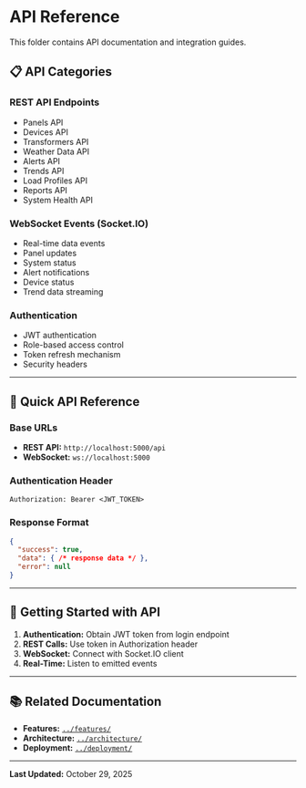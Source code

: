 # API Reference

This folder contains API documentation and integration guides.

## 📋 API Categories

### REST API Endpoints
- Panels API
- Devices API
- Transformers API
- Weather Data API
- Alerts API
- Trends API
- Load Profiles API
- Reports API
- System Health API

### WebSocket Events (Socket.IO)
- Real-time data events
- Panel updates
- System status
- Alert notifications
- Device status
- Trend data streaming

### Authentication
- JWT authentication
- Role-based access control
- Token refresh mechanism
- Security headers

---

## 🔌 Quick API Reference

### Base URLs
- **REST API:** `http://localhost:5000/api`
- **WebSocket:** `ws://localhost:5000`

### Authentication Header
```
Authorization: Bearer <JWT_TOKEN>
```

### Response Format
```json
{
  "success": true,
  "data": { /* response data */ },
  "error": null
}
```

---

## 🚀 Getting Started with API

1. **Authentication:** Obtain JWT token from login endpoint
2. **REST Calls:** Use token in Authorization header
3. **WebSocket:** Connect with Socket.IO client
4. **Real-Time:** Listen to emitted events

---

## 📚 Related Documentation

- **Features:** [`../features/`](../features/)
- **Architecture:** [`../architecture/`](../architecture/)
- **Deployment:** [`../deployment/`](../deployment/)

---

**Last Updated:** October 29, 2025
